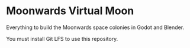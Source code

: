 # Moonwards Virtual Moon
Everything to build the Moonwards space colonies in Godot and Blender.

You must install Git LFS to use this repository.

